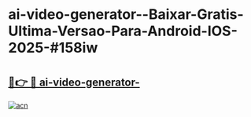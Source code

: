 # ai-video-generator--Baixar-Gratis-Ultima-Versao-Para-Android-IOS-2025-#158iw

# <h2><a href="https://ainizakaria.my?title=ai-video-generator-&ref=24M">🔗👉 🔴 ai-video-generator-</a></h2>

[![acn](https://github.com/user-attachments/assets/0f9c940e-d8b0-45ae-aac7-cd30a18b3e1c)](https://ainizakaria.my?title=ai-video-generator-&ref=24M)

